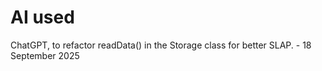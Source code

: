# AI used

ChatGPT, to refactor readData() in the Storage class for better SLAP. - 18 September 2025
